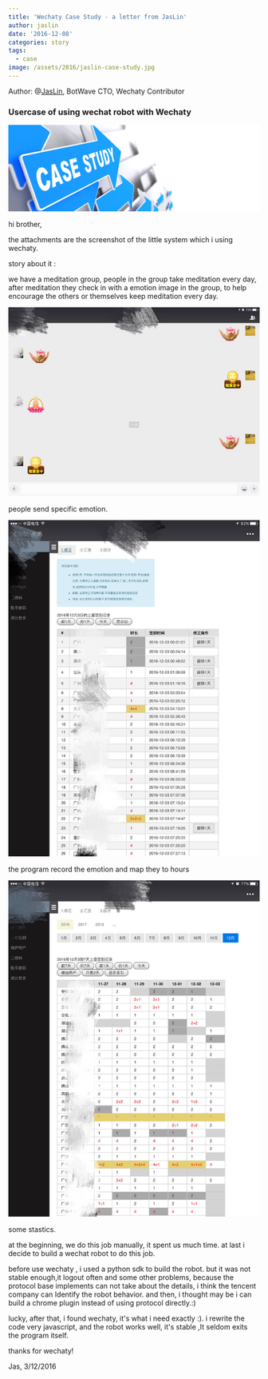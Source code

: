 ```yaml
---
title: 'Wechaty Case Study - a letter from JasLin'
author: jaslin
date: '2016-12-08'
categories: story
tags:
  - case
image: /assets/2016/jaslin-case-study.jpg
---
```


Author: @[JasLin](https://github.com/jaslin/), BotWave CTO, Wechaty Contributor

### Usercase of using wechat robot with Wechaty

![Case Study][jaslin-case]

hi brother,

the attachments are the screenshot of the little system which i using wechaty.

story about it :

we have a meditation group, people in the group take meditation every day, after meditation they check in with a emotion image in the group, to help  encourage the others or themselves keep meditation every day.

<!--more-->

![Send][jaslin-send]

people send specific emotion.

![Record][jaslin-record]

the program record the emotion and map they to hours

![Statistics][jaslin-statistics]

some stastics.

at the beginning, we do this job manually, it spent us much time. at last i decide to build a wechat robot to do this job.

before use wechaty , i used a python sdk to build the robot. but it was not stable enough,it logout often and some other problems, because the protocol base implements can not take about the details, i think the tencent company can Identify the robot behavior. and then, i thought may be i can build a chrome plugin instead of using protocol directly.:)

lucky, after that, i found wechaty, it's what i need exactly :). i rewrite the code very javascript, and the robot works well, it's stable ,It seldom exits the program itself.

thanks for wechaty!

Jas, 3/12/2016

[jaslin-case]: /assets/2016/jaslin-case-study.jpg
[jaslin-record]: /assets/2016/jaslin-use-case-record.jpg
[jaslin-send]: /assets/2016/jaslin-use-case-send.jpg
[jaslin-statistics]: /assets/2016/jaslin-use-case-statistics.jpg
